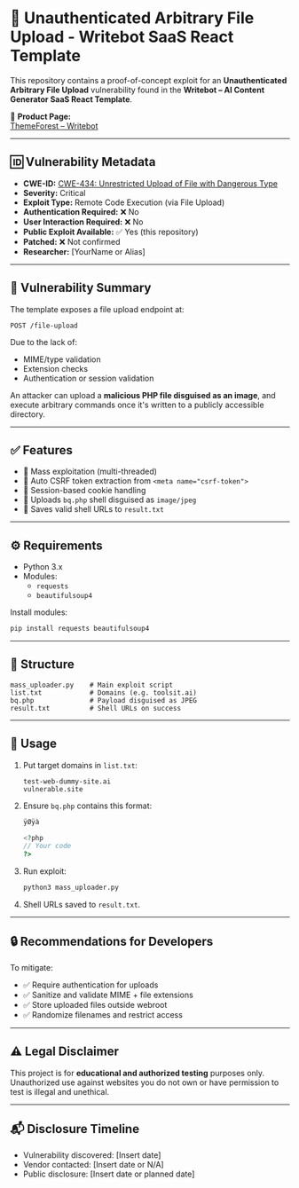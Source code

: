 
# 🚨 Unauthenticated Arbitrary File Upload - Writebot SaaS React Template

This repository contains a proof-of-concept exploit for an **Unauthenticated Arbitrary File Upload** vulnerability found in the **Writebot – AI Content Generator SaaS React Template**.

🧠 **Product Page:**  
[ThemeForest – Writebot](https://themeforest.net/item/writebot-ai-content-generator-saas-react-template/53331158?s_rank=9)

---

## 🆔 Vulnerability Metadata

- **CWE-ID:** [CWE-434: Unrestricted Upload of File with Dangerous Type](https://cwe.mitre.org/data/definitions/434.html)
- **Severity:** Critical
- **Exploit Type:** Remote Code Execution (via File Upload)
- **Authentication Required:** ❌ No
- **User Interaction Required:** ❌ No
- **Public Exploit Available:** ✅ Yes (this repository)
- **Patched:** ❌ Not confirmed
- **Researcher:** [YourName or Alias]

---

## 🧨 Vulnerability Summary

The template exposes a file upload endpoint at:

```
POST /file-upload
```

Due to the lack of:
- MIME/type validation
- Extension checks
- Authentication or session validation

An attacker can upload a **malicious PHP file disguised as an image**, and execute arbitrary commands once it's written to a publicly accessible directory.

---

## ✅ Features

- 🔁 Mass exploitation (multi-threaded)
- 🔐 Auto CSRF token extraction from `<meta name="csrf-token">`
- 🍪 Session-based cookie handling
- 🐚 Uploads `bq.php` shell disguised as `image/jpeg`
- 📁 Saves valid shell URLs to `result.txt`

---

## ⚙️ Requirements

- Python 3.x
- Modules:
  - `requests`
  - `beautifulsoup4`

Install modules:

```bash
pip install requests beautifulsoup4
```

---

## 📁 Structure

```
mass_uploader.py    # Main exploit script
list.txt            # Domains (e.g. toolsit.ai)
bq.php              # Payload disguised as JPEG
result.txt          # Shell URLs on success
```

---

## 🚀 Usage

1. Put target domains in `list.txt`:
    ```
    test-web-dummy-site.ai
    vulnerable.site
    ```

2. Ensure `bq.php` contains this format:
    ```php
    ÿØÿà

    <?php
    // Your code
    ?>
    ```

3. Run exploit:
    ```bash
    python3 mass_uploader.py
    ```

4. Shell URLs saved to `result.txt`.

---

## 🔒 Recommendations for Developers

To mitigate:

- ✅ Require authentication for uploads
- ✅ Sanitize and validate MIME + file extensions
- ✅ Store uploaded files outside webroot
- ✅ Randomize filenames and restrict access

---

## ⚠️ Legal Disclaimer

This project is for **educational and authorized testing** purposes only.  
Unauthorized use against websites you do not own or have permission to test is illegal and unethical.

---

## 📬 Disclosure Timeline

- Vulnerability discovered: [Insert date]
- Vendor contacted: [Insert date or N/A]
- Public disclosure: [Insert date or planned date]
